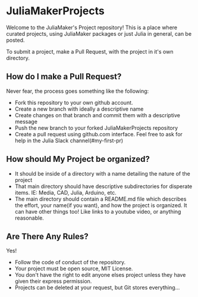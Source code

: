 # JuliaMakerProjects

Welcome to the JuliaMaker's Project repository! This is a place where curated projects, using JuliaMaker packages or just Julia in general, can be posted. 

To submit a project, make a Pull Request, with the project in it's own directory.

## How do I make a Pull Request?
Never fear, the process goes something like the following:
- Fork this repository to your own github account.
- Create a new branch with ideally a descriptive name
- Create changes on that branch and commit them with a descriptive message
- Push the new branch to your forked JuliaMakerProjects repository
- Create a pull request using github.com interface.
Feel free to ask for help in the Julia Slack channel(#my-first-pr)

## How should My Project be organized?
- It should be inside of a directory with a name detailing the nature of the project
- That main directory should have descriptive subdirectories for disperate items. IE: Media, CAD, Julia, Arduino, etc.
- The main directory should contain a README.md file which describes the effort, your name(if you want), and how the project is organized. It can have other things too! Like links to a youtube video, or anything reasonable.

## Are There Any Rules?
Yes!
- Follow the code of conduct of the repository.
- Your project must be open source, MIT License.
- You don't have the right to edit anyone elses project unless they have given their express permission.
- Projects can be deleted at your request, but Git stores everything...
